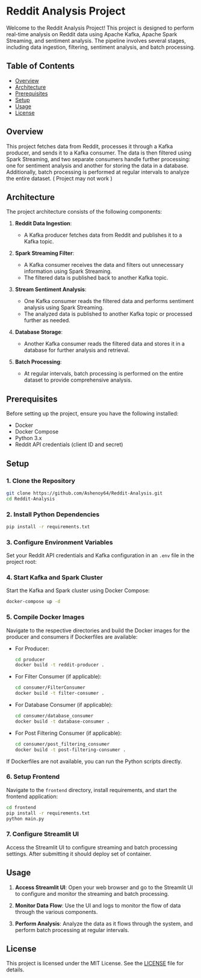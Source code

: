# Reddit Analysis Project 

Welcome to the Reddit Analysis Project! This project is designed to perform real-time analysis on Reddit data using Apache Kafka, Apache Spark Streaming, and sentiment analysis. The pipeline involves several stages, including data ingestion, filtering, sentiment analysis, and batch processing.

## Table of Contents
- [Overview](#overview)
- [Architecture](#architecture)
- [Prerequisites](#prerequisites)
- [Setup](#setup)
- [Usage](#usage)
- [License](#license)

## Overview
This project fetches data from Reddit, processes it through a Kafka producer, and sends it to a Kafka consumer. The data is then filtered using Spark Streaming, and two separate consumers handle further processing: one for sentiment analysis and another for storing the data in a database. Additionally, batch processing is performed at regular intervals to analyze the entire dataset. ( Project may not work )

## Architecture
The project architecture consists of the following components:

1. **Reddit Data Ingestion**:
   - A Kafka producer fetches data from Reddit and publishes it to a Kafka topic.

2. **Spark Streaming Filter**:
   - A Kafka consumer receives the data and filters out unnecessary information using Spark Streaming.
   - The filtered data is published back to another Kafka topic.

3. **Stream Sentiment Analysis**:
   - One Kafka consumer reads the filtered data and performs sentiment analysis using Spark Streaming.
   - The analyzed data is published to another Kafka topic or processed further as needed.

4. **Database Storage**:
   - Another Kafka consumer reads the filtered data and stores it in a database for further analysis and retrieval.

5. **Batch Processing**:
   - At regular intervals, batch processing is performed on the entire dataset to provide comprehensive analysis.

## Prerequisites
Before setting up the project, ensure you have the following installed:
- Docker
- Docker Compose
- Python 3.x
- Reddit API credentials (client ID and secret)

## Setup
### 1. Clone the Repository
```bash
git clone https://github.com/Ashenoy64/Reddit-Analysis.git
cd Reddit-Analysis
```

### 2. Install Python Dependencies
```bash
pip install -r requirements.txt
```

### 3. Configure Environment Variables
Set your Reddit API credentials and Kafka configuration in an `.env` file in the project root:

### 4. Start Kafka and Spark Cluster
Start the Kafka and Spark cluster using Docker Compose:
```bash
docker-compose up -d
```

### 5. Compile Docker Images
Navigate to the respective directories and build the Docker images for the producer and consumers if Dockerfiles are available:
- For Producer:
  ```bash
  cd producer
  docker build -t reddit-producer .
  ```
- For Filter Consumer (if applicable):
  ```bash
  cd consumer/FilterConsumer
  docker build -t filter-consumer .
  ```
- For Database Consumer (if applicable):
  ```bash
  cd consumer/database_consumer
  docker build -t database-consumer .
  ```
- For Post Filtering Consumer (if applicable):
  ```bash
  cd consumer/post_filtering_consumer
  docker build -t post-filtering-consumer .
  ```

If Dockerfiles are not available, you can run the Python scripts directly.

### 6. Setup Frontend
Navigate to the `frontend` directory, install requirements, and start the frontend application:
```bash
cd frontend
pip install -r requirements.txt
python main.py
```

### 7. Configure Streamlit UI
Access the Streamlit UI to configure streaming and batch processing settings. After submitting it should deploy 
set of container.


## Usage
1. **Access Streamlit UI**:
   Open your web browser and go to the Streamlit UI to configure and monitor the streaming and batch processing.

2. **Monitor Data Flow**:
   Use the UI and logs to monitor the flow of data through the various components.

3. **Perform Analysis**:
   Analyze the data as it flows through the system, and perform batch processing at regular intervals.

## License
This project is licensed under the MIT License. See the [LICENSE](LICENSE) file for details.
